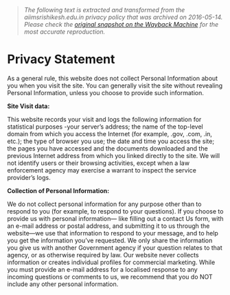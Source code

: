 > *The following text is extracted and transformed from the aiimsrishikesh.edu.in privacy policy that was archived on 2016-05-14. Please check the [original snapshot on the Wayback Machine](https://web.archive.org/web/20160514114922id_/http%3A//www.aiimsrishikesh.edu.in/details.php%3FpgID%3Dbo_503) for the most accurate reproduction.*

# Privacy Statement

As a general rule, this website does not collect Personal Information about you when you visit the site. You can generally visit the site without revealing Personal Information, unless you choose to provide such information.

**Site Visit data:**

This website records your visit and logs the following information for statistical purposes -your server’s address; the name of the top-level domain from which you access the Internet (for example, .gov, .com, .in, etc.); the type of browser you use; the date and time you access the site; the pages you have accessed and the documents downloaded and the previous Internet address from which you linked directly to the site. We will not identify users or their browsing activities, except when a law enforcement agency may exercise a warrant to inspect the service provider’s logs.

**Collection of Personal Information:**

We do not collect personal information for any purpose other than to respond to you (for example, to respond to your questions). If you choose to provide us with personal information— like filling out a contact Us form, with an e-mail address or postal address, and submitting it to us through the website—we use that information to respond to your message, and to help you get the information you’ve requested. We only share the information you give us with another Government agency if your question relates to that agency, or as otherwise required by law. Our website never collects information or creates individual profiles for commercial marketing. While you must provide an e-mail address for a localised response to any incoming questions or comments to us, we recommend that you do NOT include any other personal information.
